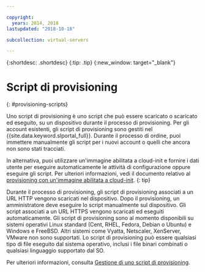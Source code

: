 ```yaml
---

copyright:
  years: 2014, 2018
lastupdated: "2018-10-18"

subcollection: virtual-servers

---
```


{:shortdesc: .shortdesc}
{:tip: .tip}
{:new_window: target="_blank"}

# Script di provisioning
{: #provisioning-scripts}

Uno script di provisioning è uno script che può essere scaricato o scaricato ed eseguito, su un dispositivo durante il processo di provisioning. Per gli account esistenti, gli script di provisioning sono gestiti nel {{site.data.keyword.slportal_full}}. Durante il processo di ordine, puoi immettere manualmente gli script per i nuovi account o quelli che ancora non sono stati tracciati.

In alternativa, puoi utilizzare un'immagine abilitata a cloud-init e fornire i dati utente per eseguire automaticamente le attività di configurazione oppure eseguire gli script. Per ulteriori informazioni, vedi il documento relativo al [provisioning con un'immagine abilitata a cloud-init](/docs/infrastructure/image-templates?topic=image-templates-provisioning-with-a-cloud-init-enabled-image#provisioning-with-a-cloud-init-enabled-image).
{: tip}

Durante il processo di provisioning, gli script di provisioning associati a un URL HTTP vengono scaricati nel dispositivo. Dopo il provisioning, un amministratore deve eseguire lo script manualmente sul dispositivo. Gli script associati a un URL HTTPS vengono scaricati ed eseguiti automaticamente. Gli script di provisioning sono al momento disponibili su sistemi operativi Linux standard (Cent, RHEL, Fedora, Debian o Ubuntu) e Windows e FreeBSD. Altri sistemi come Vyatta, Netscaler, XenServer, VMware non sono supportati. Lo script di provisioning può essere qualsiasi tipo di file eseguito dal sistema operativo, inclusi i file binari combinati o qualsiasi linguaggio supportato dal SO.

Per ulteriori informazioni, consulta [Gestione di uno script di provisioning](/docs/vsi?topic=virtual-servers-managing-a-provisioning-script).
